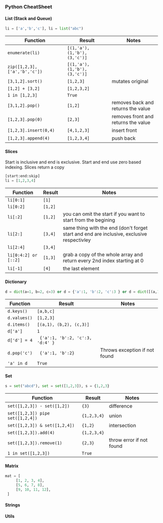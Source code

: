 ### Python CheatSheet

#### List (Stack and Queue)

```python 
li = ['a','b','c'], li = list("abc")
```

| Function       | Result | Notes|
| ------------- |-------------|-------------| 
| `enumerate(li)`| `[(1,'a'), (1,'b'), (3,'c')]` | 
| `zip([1,2,3], ['a','b','c'])`| `[(1,'a'), (1,'b'), (3,'c')]` | 
| `[3,1,2].sort()`| `[1,2,3]` | mutates original
| `[1,2] + [3,2]`| `[1,2,3,2]` | 
| `1 in [1,2,3]`| `True` | 
| `[3,1,2].pop()`| `[1,2]` | removes back and returns the value
| `[1,2,3].pop(0)`| `[2,3]` | removes front and returns the value
| `[1,2,3].insert(0,4)`| `[4,1,2,3]` | insert front
| `[1,2,3].append(4)`| `[1,2,3,4]` | push back

#### Slices

Start is inclusive and end is exclusive. Start and end use zero based indexing.
Slices return a copy

```python
[start:end:skip] 
li = [1,2,3,4]
```

| Function       | Result | Notes|
| ------------- |-------------|-------------| 
| `li[0:1]`| `[1]` | 
| `li[0:2]`| `[1,2]` | 
| `li[:2]`| `[1,2]` | you can omit the start if you want to start from the begining
| `li[2:]`| `[3,4]` | same thing with the end (don't forget start and end are inclusive, exclusive respectivley
| `li[2:4]`| `[3,4]` | 
| `li[0:4:2] or [::2]`| `[1,3]` | grab a copy of the whole array and return every 2nd index starting at 0
| `li[-1]`| `[4]` | the last element 



#### Dictionary

```python 
d = dict(a=1, b=2, c=3) or d = {'a':1, 'b':2, 'c':3 } or d = dict([(a,1), (b,2), (c,3)])
```

| Function       | Result | Notes|
| ------------- |-------------|-------------| 
| `d.keys()`| `[a,b,c]` | 
| `d.values()`| `[1,2,3]` | 
| `d.items()`| `[(a,1), (b,2), (c,3)]` | 
| `d['a']`| `1` | 
| `d['d'] = 4`| ` {'a':1, 'b':2, 'c':3, 'd:4' }` | 
| `d.pop('c')`| ` {'a':1, 'b':2}` | Throws exception if not found
| `'a' in d`| `True` | 

#### Set

```python 
s = set("abcd"), set = set([1,2,3]), s = {1,2,3}
```

| Function       | Result | Notes|
| ------------- |-------------|-------------| 
| `set([1,2,3]) - set([1,2])`| `{3}` | difference
| `set([1,2,3]) pipe set([1,2,4])`| `{1,2,3,4}` | union
| `set([1,2,3]) & set([1,2,4])`| `{1,2}` | intersection
| `set([1,2,3]).add(4)`| `{1,2,3,4}` | 
| `set([1,2,3]).remove(1)`| `{2,3}` | throw error if not found
| `1 in set([1,2,3])`| `True` | 


#### Matrix

```python
mat = [
     [1, 2, 3, 4],
     [5, 6, 7, 8],
     [9, 10, 11, 12],
 ]
```

#### Strings

#### Utils

